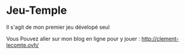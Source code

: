 # Jeu-Temple
Il s'agit de mon premier jeu dévelopé seul

Vous Pouvez aller sur mon blog en ligne pour y jouer : http://clement-lecomte.ovh/
